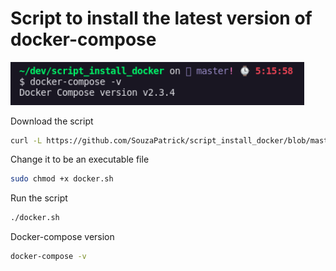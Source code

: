 # Script to install the latest version of docker-compose

<p>
    <img width="470" src="assets/terminal_version.png">
</p>

Download the script
```bash
curl -L https://github.com/SouzaPatrick/script_install_docker/blob/master/README.md -o docker.sh
```

Change it to be an executable file
```bash
sudo chmod +x docker.sh
```

Run the script
```bash
./docker.sh
```

Docker-compose version
```bash
docker-compose -v
```

